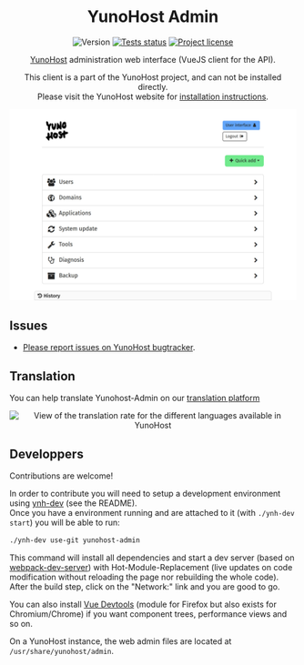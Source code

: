 <h1 align="center">YunoHost Admin</h1>

<div align="center">
  
![Version](https://img.shields.io/github/v/tag/yunohost/yunohost-admin?label=version&sort=semver)
[![Tests status](https://github.com/YunoHost/yunohost-admin/actions/workflows/eslint.yml/badge.svg)](https://github.com/YunoHost/yunohost-admin/actions/workflows/eslint.yml)
[![Project license](https://img.shields.io/gitlab/license/yunohost/yunohost)](https://github.com/YunoHost/yunohost/blob/dev/LICENSE)

[YunoHost](https://yunohost.org) administration web interface (VueJS client for the API).

This client is a part of the YunoHost project, and can not be installed directly.  
Please visit the YunoHost website for [installation instructions](https://yunohost.org/install).

![Web admin interface screenshot](./doc/admin_home_light.jpg)
</div>

## Issues

- [Please report issues on YunoHost bugtracker](https://github.com/YunoHost/issues).

## Translation

You can help translate Yunohost-Admin on our [translation platform](https://translate.yunohost.org/engage/yunohost/?utm_source=widget)

<div align="center"><img alt="View of the translation rate for the different languages available in YunoHost" src="https://translate.yunohost.org/widgets/yunohost/-/admin/horizontal-auto.svg" alt="Translation status" /></div>

## Developpers

Contributions are welcome!

In order to contribute you will need to setup a development environment using [ynh-dev](https://github.com/YunoHost/ynh-dev) (see the README).  
Once you have a environment running and are attached to it (with `./ynh-dev start`) you will be able to run:

```bash
./ynh-dev use-git yunohost-admin
```

This command will install all dependencies and start a dev server (based on [webpack-dev-server](https://github.com/webpack/webpack-dev-server)) with Hot-Module-Replacement (live updates on code modification without reloading the page nor rebuilding the whole code). After the build step, click on the "Network:" link and you are good to go.

You can also install [Vue Devtools](https://addons.mozilla.org/fr/firefox/addon/vue-js-devtools/) (module for Firefox but also exists for Chromium/Chrome) if you want component trees, performance views and so on.

On a YunoHost instance, the web admin files are located at `/usr/share/yunohost/admin`.

